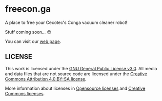 # freecon.ga

A place to free your Cecotec's Conga vacuum cleaner robot!

Stuff coming soon... 😊

You can visit our [web page](https://freecon.ga).

## LICENSE

This work is licensed under the [GNU General Public License v3.0](LICENSE-GPLV30). All media and data files that are not source code are licensed under the [Creative Commons Attribution 4.0 BY-SA license](LICENSE-CCBYSA40).

More information about licenses in [Opensource licenses](https://opensource.org/licenses/) and [Creative Commons licenses](https://creativecommons.org/licenses/).
